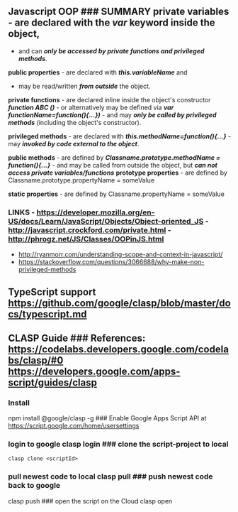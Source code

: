 ## Javascript OOP ### SUMMARY **private variables** - are declared with the ***var*** keyword inside the object,        
 - and can ***only be accessed by private functions and privileged methods***.      
      
**public properties** - are declared with ***this.variableName*** and       
- may be read/written ***from outside*** the object.        
      
**private functions** - are declared inline inside the object's constructor ***function ABC ()*** - or alternatively may be defined via ***var functionName=function(){...})*** - and may ***only be called by privileged methods*** (including the object's constructor).        
      
**privileged methods** - are declared with ***this.methodName=function(){...}*** - may ***invoked by code external to the object***.        
      
**public methods** - are defined by ***Classname.prototype.methodName = function(){...}*** - and may be called from outside the object, but ***can not access private variables/functions*** **prototype properties** - are defined by Classname.prototype.propertyName = someValue        
      
**static properties** - are defined by Classname.propertyName = someValue        
       
### LINKS - https://developer.mozilla.org/en-US/docs/Learn/JavaScript/Objects/Object-oriented_JS - http://javascript.crockford.com/private.html - http://phrogz.net/JS/Classes/OOPinJS.html        
- http://ryanmorr.com/understanding-scope-and-context-in-javascript/        
- https://stackoverflow.com/questions/3066688/why-make-non-privileged-methods        
  
## TypeScript support https://github.com/google/clasp/blob/master/docs/typescript.md    
         
        
## CLASP  Guide ### References: https://codelabs.developers.google.com/codelabs/clasp/#0 https://developers.google.com/apps-script/guides/clasp        
        
### Install      
 npm install @google/clasp -g ### Enable Google Apps Script API at https://script.google.com/home/usersettings        
      
### login to google clasp login ### clone the script-project to local       
    clasp clone <scriptId>        
 ### pull newest code to local clasp pull ### push newest code back to google      
 clasp push  ### open the script on the Cloud clasp open              
